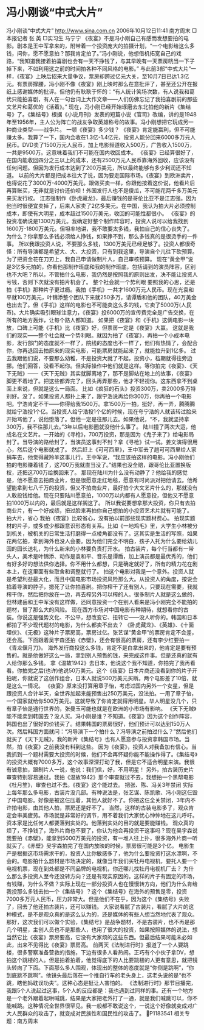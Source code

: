 # 冯小刚谈“中式大片”

冯小刚谈“中式大片”
http://www.sina.com.cn 2006年10月12日11:41 南方周末
□本报记者 张 英 □实习生 马宁宁
《夜宴》不是冯小刚自己有感而发想要拍的电影。剧本是王中军拿来的，附带着一个投资庞大的拍摄计划，“一个电影给这么多钱，问你，愿不愿意拍？那我肯定拍了。”冯小刚说，他想借机拓宽自己的戏路，“我知道我接着拍喜剧也会有一天不挣钱了，与其早晚有一天票房咣当一下子掉下来，不如利用这之前的时间拍各种不同风格的电影。”
与此前3部“中式大片”一样，《夜宴》上映后招来大量争议，票房却跨过亿元大关，至10月7日已达1.3亿元。有票房撑腰，冯小刚不像《夜宴》刚上映时那么在意批评了，甚至还公开在报纸上感谢媒体的批评。但他仍有耿耿于怀的：“有人统计笑场次数，有人说我和葛优只能拍喜剧，有人在一句台词上大作文章——人们仿佛忘记了我拍喜剧前的那些文艺片和葛优的《活着》。”
现在，冯小刚已经开始琢磨去东北拍他的新片《集结号》了。《集结号》根据《小说月刊》发表的短篇小说《官司》改编，讲的是1948年至1956年，主人公为阵亡的战友争取英雄称号的故事。冯小刚想把它玩成另一种商业类型——战争片。
一顿《夜宴》多少钱？
《夜宴》肯定能赢利，但不可能赚太多。我算了一下，国内会收在1.3亿-1.4亿元，投资人能分回来6000多万元人民币。DVD卖了1500万元人民币，加上电影频道收入500万，广告收入1500万，一共是9500万。这意味着我们不可能在国内收回成本。
《夜宴》已经算很好了，在国内能收回四分之三以上的成本，还有2500万元人民币靠海外回收，应该没有任何问题。但因为发行成本达到了200万美元，所以最终能够有多少利润还不知道。
以前的大片都是把成本往大了说，因为要走国际市场。《夜宴》到欧洲卖片，也得说花了3000万-4000万美元。跟做买卖一样，你跟他按着这价说，他看片后再算账买，无非就是讨价还价呗！外国发行人也不是傻瓜，不可能花两千多万美元来买发行权。
江志强制作《卧虎藏龙》，最后赚钱的是哥伦比亚不是江志强。因为他当时很便宜卖掉了，后来人家卖了2亿多美元。在中国，我认为拍大片必须控制成本，即使有大明星，成本超过1500万美元，收回的可能性都很小。
《夜宴》的投资准确说是1300万美元。我确定好整个制作阵容时，投资人说可以给我找到1600万-1800万美元。但坦率地讲，我不敢要太多钱，我怕自己的信心丧失了。为什么？你拿那么多钱必须给人挣钱，如果挣不到，那么多钱真的是很烫手的一件事。
所以我跟投资人说，不要那么多钱，1300万美元已经足够了。投资人都很奇怪：所有导演都是希望大、大、大投资，只有到我这里，导演自个儿往下砍预算。为了把资金花在刀刃上，我自己申请做制片人，自己审核预算。
现在“黄金甲”说是3亿多元拍的，你看他那制作班底和我的制作班底，包括请到的演员阵容，区别也不大吧？所以，不管拍什么电影，我仍然是按照我的原则出发，决不能让投资人亏钱，否则下次就没有拍片机会了。
整个社会就一个势利眼
要照我的心思，还是拍《手机》那种片子更过瘾。我拍《手机》一共才1600万元人民币。现在光袁和平就100万美元，叶锦添整个团队下来就250多万，请谭盾和他的团队，40万美金也出去了。但《手机》这样的电影也不可能卖这么多的钱，它卖了5000万(人民币)。大片确实吸引眼球注意力，《夜宴》投6000万的宣传费完全是广告交换，在所有的地方轰炸，让每个路人都知道。
如果把《夜宴》和《手机》这俩电影一块放，口碑上可能《手机》比《夜宴》好，但票房一定是《夜宴》大赢。
这就是我们的现实——整个社会就一个势利眼。就因为拍了《夜宴》，再拍一个小成本电影，发行部门的态度就不一样了，院线的态度也不一样了，他们有热情了，会配合你，你再退回去拍原来的现实电影，可能票房就能起来了，就能拉升到1亿多。
过去我跟他们说，不要那么幼稚，不是投资大就了不起，投资小，档期就得往旁边挪。他们回答，没看不起你。但实际操作中他们就是这样。等你拍完《夜宴》、《天下无贼》——《天下无贼》其实就脚离地了，那不是脚站在地上的故事，《夜宴》脚更不着地了。把这些都弄完了，回头再弄那些，他才不轻视你。这东西拿不到桌面上来说，但就是这么一局面。
比如《疯狂的石头》投资300万，卖2000多万特别好。没了。如果投资人都扑上来了，跟宁浩说再给你300万，你再拍一个电影吧。宁浩肯定不干——你得给我1500万。拿1500万一拍，挺好，再一弄，腾腾腾就给宁浩投1个亿。当投资人给宁浩投1个亿的时候，现在夸宁浩的人就该转过脸来开始骂他了，说他堕落了。但他一定是往那儿去。如果他说，“不，我就坚持拿300万，我不往那儿去。”3年以后电影圈就没他什么事了。
陆川撞了两次大运，他成名在文艺片。一开始的《寻枪》，700万投资，那是因为《鬼子来了》给电影局封了。当导演的路给封了，当演员这事封不封？拿《寻枪》试一试。姜文演得很用心，然后这个电影就成了。
然后赶上《可可西里》，王中军去了趟可可西里给人家捐车去，他觉得藏羚羊这事儿行。王中军说，“我应该拍这样的电影。冯小刚他们拍的电影赚着钱了，这700万我就直当没了。”结果也没全赔，跟哥伦比亚置换版权，还把这700万给换回来了。
那现在陆川为什么没有动静了？他给我的感觉是，他不愿意去拍商业片，但是很愿意走红地毯，愿意有时尚派对把他请去。他希望能拿到七八千万的投资，但又不拍商业片，最好拍个大文艺片什么的，那就没有人敢投钱给他。现在只要陆川愿意拍，1000万以内都有人愿意投，但他又不愿意拍1000万以内的，最后就是这样搁这了。
所以我说要想拿那大投资，你只有去拍商业片，有一个好成绩，扭过脸来再拍你自己想拍的小投资艺术片就有可能了。
拍大片，省心
我拍《夜宴》比较省心，没有拍以前那些现实题材费心。
拍现实题材的片子，或多或少都跟意识形态有关系。比如《一地鸡毛》里，大学生小林被分到机关，被机关的日常生活打磨得一点棱角都没有了。这其实是生活的写照，如果花两亿拍，拿到海外也没人会要。因为他们完全不明白，孩子入托为什么要给幼儿园的园长送礼，为什么新来的小林要负责打开水。
拍古装片，每个行当都有一带头人，美术是叶锦添、动作是袁和平、音乐是谭盾，加上演员都是最优秀的，他们有好多好的想法供你选择。你不用什么都想，只是确定就好了，所有的精力花在剧本上，在这里面有些取舍和调整就行了。
拍这个电影对我是一个意外。投资人就是希望利益最大化，而且中国电影市场投资风险那么大。从投资人的角度，按说会掐着导演的脖子，摁死了让你拍喜剧。把你榨干了还有别人，只要现在需要，我就榨干你，然后把你放在一边，再去榨另外可以榨的人。很多制片人就是这么做的，但林建岳和王中军没有这样做，还同意投资一个在别人看来是冯小刚完全不能拍的题材，冒了那么大的风险。
现在西方市场对中国电影有种期待，就想看你的古装。你说这是强势文化、不公平，想改变它、扭转它——没人听你的。韩国和日本都拍了不少现代题材的电影，为什么都卖不出去？
《卧虎藏龙》、《英雄》、《十面埋伏》、《无极》这种片子票房高，票房过亿。张艺谋“黄金甲”的票房肯定不会差，还会高。下面跟着吴宇森还拍《赤壁》，还会有很高的票房，还有李少红要拍一《青龙偃月刀》。
海外发行商投这么多钱，肯定不是白拿出来的，他肯定是要有预售的。就是他做好这么一局，拿到别人预售的钱，来完成这件事。但是还真的就有人给你那么多钱。
拿《温故1942》去日本，他说这个我不知道，你拍完了我再看看。你拍完之后(也许)他说50万美元。这个《夜宴》日本片商还没看到你的片子开拍呢，你就说了这创作组合，日本人就说500万美元买断。两个电影差了10倍，就是这么一情况。
《夜宴》原来没打算用章子怡，考虑过国内另外一个女星，但是跟投资人合计半天，全世界加起来能预售出250万美元，没法拍。一用了章子怡，一个国家就给你500万美元。这就导致了你肯定就得用明星。华人明星没几个，只有章子怡是通行世界的，张曼玉可能也就是在欧洲的小市场有影响。
《天下无贼》能不能卖到韩国去？没人买。冯小刚是谁？不知道。《夜宴》因为这个创作阵容，韩国也出了很好的价钱买了。结果韩国的票房很好，他们预计可以达到150万人次。然后韩国方面就问：“冯导演下一个拍什么？冯导演之前拍过什么？”然后他们就买了《天下无贼》，我的新片《集结号》也有人愿意参与投资拿韩国市场。当然，拍《夜宴》之前我没有料到这些。
因为《夜宴》，投资人对我备加有信心。当我抓到一个题材需要大投资的时候，他们不会再怀疑你能不能操作得了。《集结号》的投资大概有7000多万，这个故事深深打动了我，但是它不适合明星来演。我很有诚意拍，跟制片人一说，他说：我们信，好，不用明星！
另外，拍古装历史片审查特别容易通过。我拍《温故1942》那个审查就过不去，我想拍一个黑帮电影《杜月笙》，审查也过不去。《夜宴》这个能过去。
把张、陈、冯关3年禁闭
实际上每年那么多电影，古装片没几部。有种说法是，张艺谋、陈凯歌、冯小刚这仨毁了中国电影。好像是被这仨压着，其他人就好不了。你把这仨全关禁闭，3年内不许拍电影，由其他人拍，票房还是好不了。
当然，这样的古装电影多了，观众肯定会审美疲劳。市场就是非常好的调节，用不着我们大家忧心忡忡地在这儿呼吁。资本家是比任何人都要落到实处的。他落到实处的目的就是要能赚钱。
观众真的烦了，不挣钱了，海外片商也不要了，你认为他会再投资干这事吗？现在吴宇森说我要拍《赤壁》，能拿到5000万美元的投资，有一堆人往上扑，很多海外片商一听就买了。《赤壁》吴宇森拍完了在国内放映的时候，票房很可能是3个亿。
电影生产是根据这市场需求干的，投资人比你敏感多了，他为什么要投资打这水漂啊，不会的。电影拍什么题材是市场决定的，就像当年我们买牡丹电视机，要托人要一个电视机票，现在到处都是不同品牌的电视机，你还哪儿找牡丹电视机厂去？
为什么那么多投资人至今还没转方向？还是有现实原因的。这样的片子有固定的市场，有钱赚，为什么不做？实际上现在一部分投资人也在慢慢转方向，他们为什么肯给我投那么多钱去拍一个《集结号》？这个《集结号》在海外的预售是零，投资7000多万元人民币，压力非常大。但是他们不在乎，因为这个《集结号》失败了，回去了他还拍古装片，还可以赚钱。
大家说看腻了古装片，看腻了大片的这种模式，是不是观众真的是这么认为的，还是媒体的有些人想当然地代表了观众。那好，这次我们可以做个实验，《集结号》是战争题材，不是古装片，也不再是那几个明星，主创人员也不是那些人，也用了很大的投资，如果按照媒体的说法，想当然它比《夜宴》票房要高，它没有大家烦的这些东西。但最后结果可能未必如此，出来不见得比《夜宴》票房高。
前两天《法制进行时》报道了一个人要跳楼，很多警察准备营救的措施，下边有很多人看热闹。正巧有个小伙子拿DV，想拍这个跳楼的人。但是拍着拍着，他觉得底下的人比要跳楼的人更有意思，就把镜头转向了下面。下面那么多人围观，体现出的整体的态度就是“你倒是跳啊”，“你到底跳不跳啊”。他镜头最后落在一个推自行车的老头身上，这老头说的是“也不跳，瞎他妈耽误功夫”。这种心态是挺让人害怕的。
《法制进行时》那节目播完，我跟5个人说起过这事，5个人的反应都是：我也遇到过同样的事。还有一个地方是一个老外跟着起哄喊跳，结果是大家把老外打了一通，就是我们喊跳可以，你不能喊跳。这种情况全世界很罕见。我一般都不敢说这个，一说这个好像就变成对广大人民群众的攻击了，就变成对民族性和国民性的攻击了。
P1183541
相关专题：南方周末 

